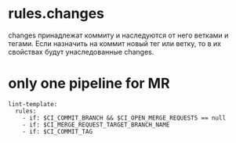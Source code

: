# rules.changes
changes принадлежат коммиту и наследуются от него ветками и тегами. Если назначить на коммит новый тег или ветку, то в их свойствах будут унаследованные changes.

# only one pipeline for MR
```
lint-template:
  rules:
    - if: $CI_COMMIT_BRANCH && $CI_OPEN_MERGE_REQUESTS == null
    - if: $CI_MERGE_REQUEST_TARGET_BRANCH_NAME
    - if: $CI_COMMIT_TAG
```

